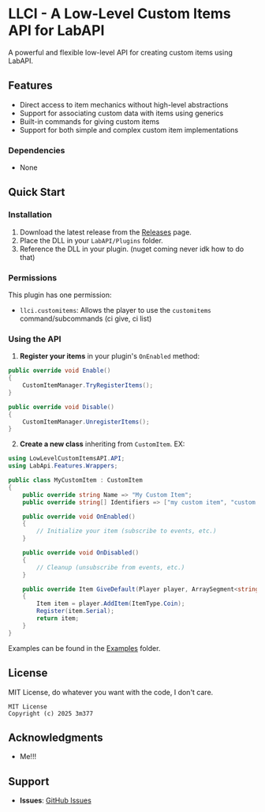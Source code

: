 # LLCI - A Low-Level Custom Items API for LabAPI
A powerful and flexible low-level API for creating custom items using LabAPI.

## Features
 - Direct access to item mechanics without high-level abstractions
 - Support for associating custom data with items using generics
 - Built-in commands for giving custom items
 - Support for both simple and complex custom item implementations

### Dependencies
 - None

## Quick Start

### Installation
1. Download the latest release from the [Releases](https://github.com/3m377/LowLevelCustomItems/releases) page.
2. Place the DLL in your `LabAPI/Plugins` folder.
3. Reference the DLL in your plugin. (nuget coming never idk how to do that)

### Permissions
This plugin has one permission:
 - `llci.customitems`: Allows the player to use the `customitems` command/subcommands (ci give, ci list)

### Using the API
1. **Register your items** in your plugin's `OnEnabled` method:
```csharp
public override void Enable()
{
    CustomItemManager.TryRegisterItems();
}

public override void Disable()
{
    CustomItemManager.UnregisterItems();
}
```

2. **Create a new class** inheriting from `CustomItem`. EX:
```csharp
using LowLevelCustomItemsAPI.API;
using LabApi.Features.Wrappers;

public class MyCustomItem : CustomItem
{
    public override string Name => "My Custom Item";
    public override string[] Identifiers => ["my custom item", "custom item"];

    public override void OnEnabled()
    {
        // Initialize your item (subscribe to events, etc.)
    }

    public override void OnDisabled()
    {
        // Cleanup (unsubscribe from events, etc.)
    }

    public override Item GiveDefault(Player player, ArraySegment<string> args, object data)
    {
        Item item = player.AddItem(ItemType.Coin);
        Register(item.Serial);
        return item;
    }
}
```

Examples can be found in the [Examples](Examples) folder.

## License
MIT License, do whatever you want with the code, I don't care.

```
MIT License
Copyright (c) 2025 3m377
```

## Acknowledgments
 - Me!!!

## Support
 - **Issues**: [GitHub Issues](https://github.com/your-repo/issues)